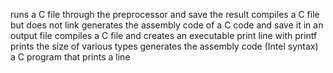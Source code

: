  runs a C file through the preprocessor and save the result 
compiles a C file but does not link
generates the assembly code of a C code and save it in an output file
compiles a C file and creates an executable
print line with printf
prints the size of various types
generates the assembly code (Intel syntax)
 a C program that prints a line
